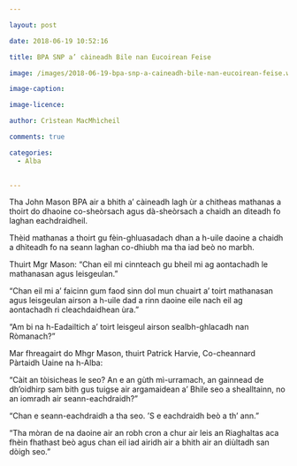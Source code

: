 ```yaml
---

layout: post

date: 2018-06-19 10:52:16

title: BPA SNP a’ càineadh Bile nan Eucoirean Feise

image: /images/2018-06-19-bpa-snp-a-caineadh-bile-nan-eucoirean-feise.webp

image-caption:

image-licence:

author: Crìstean MacMhìcheil

comments: true

categories:
  - Alba
  

---
```


Tha John Mason BPA air a bhith a’ càineadh lagh ùr a chitheas mathanas a thoirt do dhaoine co-sheòrsach agus dà-sheòrsach a chaidh an dìteadh fo laghan eachdraidheil.

<!--more-->

Thèid mathanas a thoirt gu fèin-ghluasadach dhan a h-uile daoine a chaidh a dhìteadh fo na seann laghan co-dhiubh ma tha iad beò no marbh.

Thuirt Mgr Mason: “Chan eil mi cinnteach gu bheil mi ag aontachadh le mathanasan agus leisgeulan.”

“Chan eil mi a’ faicinn gum faod sinn dol mun chuairt a’ toirt mathanasan agus leisgeulan airson a h-uile dad a rinn daoine eile nach eil ag aontachadh ri cleachdaidhean ùra.”

“Am bi na h-Eadailtich a’ toirt leisgeul airson sealbh-ghlacadh nan Ròmanach?”

Mar fhreagairt do Mhgr Mason, thuirt Patrick Harvie, Co-cheannard Pàrtaidh Uaine na h-Alba:

“Càit an tòisicheas le seo? An e an gùth mì-urramach, an gainnead de dh’oidhirp sam bith gus tuigse air argamaidean a’ Bhile seo a shealltainn, no an iomradh air seann-eachdraidh?”

“Chan e seann-eachdraidh a tha seo. ’S e eachdraidh beò a th’ ann.”

“Tha mòran de na daoine air an robh cron a chur air leis an Riaghaltas aca fhèin fhathast beò agus chan eil iad airidh air a bhith air an diùltadh san dòigh seo.”
